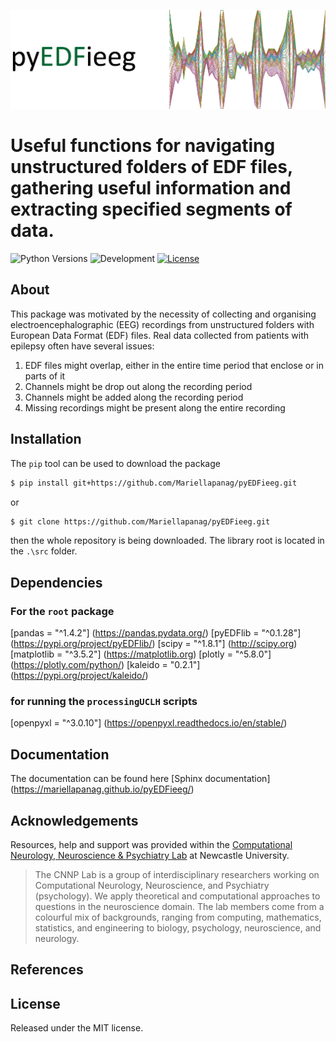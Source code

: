 ![Image](../../GitpageImages/frontimage.png)

# Useful functions for navigating unstructured folders of EDF files, gathering useful information and extracting specified segments of data.

![Python Versions](https://img.shields.io/badge/python-^3.8<3.11-blue)
![Development](https://img.shields.io/badge/development-active-green.svg)
[![License](https://img.shields.io/github/license/mariellaPanag/pyEDFieeg.svg)](https://github.com/Mariellapanag/pyEDFieeg/blob/main/LICENSE)

## About

This package was motivated by the necessity of collecting and organising electroencephalographic (EEG) recordings from unstructured folders with European Data Format (EDF) files.
Real data collected from patients with epilepsy often have several issues:
1. EDF files might overlap, either in the entire time period that enclose or in parts of it
2. Channels might be drop out along the recording period
3. Channels might be added along the recording period
4. Missing recordings might be present along the entire recording

## Installation

The ```pip``` tool can be used to download the package

```bash
$ pip install git+https://github.com/Mariellapanag/pyEDFieeg.git
```
or

```bash
$ git clone https://github.com/Mariellapanag/pyEDFieeg.git
```
then the whole repository is being downloaded. The library root is located in the ```.\src``` folder.

## Dependencies

### For the ```root``` package

[pandas = "^1.4.2"] (https://pandas.pydata.org/)
[pyEDFlib = "^0.1.28"] (https://pypi.org/project/pyEDFlib/)
[scipy = "^1.8.1"] (http://scipy.org)
[matplotlib = "^3.5.2"] (https://matplotlib.org)
[plotly = "^5.8.0"] (https://plotly.com/python/)
[kaleido = "0.2.1"] (https://pypi.org/project/kaleido/)

### for running the ```processingUCLH``` scripts

[openpyxl = "^3.0.10"] (https://openpyxl.readthedocs.io/en/stable/)

## Documentation

The documentation can be found here [Sphinx documentation] (https://mariellapanag.github.io/pyEDFieeg/)


## Acknowledgements

Resources, help and support was provided within the [Computational Neurology, Neuroscience & Psychiatry Lab](https://sites.google.com/view/cnnp-lab/home) at Newcastle University.
> The CNNP Lab is a group of interdisciplinary researchers working on Computational Neurology, Neuroscience, and Psychiatry (psychology). 
> We apply theoretical and computational approaches to questions in the neuroscience domain. The lab members come from a colourful mix of backgrounds, ranging from computing, 
>mathematics, statistics, and engineering to biology, psychology, neuroscience, and neurology.


## References

## License

Released under the MIT license.



